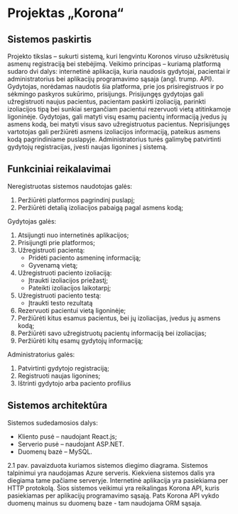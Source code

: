 # Projektas „Korona“

## Sistemos paskirtis 
Projekto tikslas – sukurti sistemą, kuri lengvintu Koronos viruso užsikrėtusių asmenų registraciją bei stebėjimą.
Veikimo principas – kuriamą platformą sudaro dvi dalys: internetinė aplikacija, kuria naudosis gydytojai, pacientai ir administratorius bei aplikacijų programavimo sąsaja (angl. trump. API). Gydytojas, norėdamas naudotis šia platforma, prie jos prisiregistruos ir po sėkmingo paskyros sukūrimo, prisijungs. Prisijungęs gydytojas gali užregistruoti naujus pacientus, pacientam paskirti izoliaciją, parinkti izoliacijos tipą bei sunkiai sergančiam pacientui rezervuoti vietą atitinkamoje ligoninėje. Gydytojas, gali matyti visų esamų pacientų informaciją įvedus jų asmens kodą, bei matyti visus savo užregistruotus pacientus. Neprisijungęs vartotojas gali peržiūrėti asmens izoliacijos informaciją, pateikus asmens kodą pagrindiniame puslapyje. Administratorius turės galimybę patvirtinti gydytojų registracijas, įvesti naujas ligonines į sistemą.

## Funkciniai reikalavimai 
Neregistruotas sistemos naudotojas galės: 
1.	Peržiūrėti platformos pagrindinį puslapį; 
2.	Peržiūrėti detalią izoliacijos pabaigą pagal asmens kodą;

Gydytojas galės: 
1.	Atsijungti nuo internetinės aplikacijos; 
2.	Prisijungti prie platformos; 
3.	Užregistruoti pacientą:
    -	Pridėti paciento asmeninę informaciją;
    - Gyvenamą vietą;
4.	Užregistruoti paciento izoliaciją:
    - Įtraukti izoliacijos priežastį;
    - Pateikti izoliacijos laikotarpį;
5.	Užregistruoti paciento testą:
    - Įtraukti testo rezultatą
5.	Rezervuoti pacientui vietą ligoninėje;
6.	Peržiūrėti kitus esamus pacientus, bei jų izoliacijas, įvedus jų asmens kodą;
7.	Peržiūrėti savo užregistruotų pacientų informaciją bei izoliacijas;
8.	Peržiūrėti kitų esamų gydytojų informaciją;

Administratorius galės: 
1.	Patvirtinti gydytojo registraciją;
2.	Registruoti naujas ligonines;
3.	Ištrinti gydytojo arba paciento profilius
 
## Sistemos architektūra 
Sistemos sudedamosios dalys: 
-   Kliento pusė – naudojant React.js; 
-	Serverio pusė – naudojant ASP.NET.
-	Duomenų bazė – MySQL. 

2.1 pav. pavaizduota kuriamos sistemos diegimo diagrama. Sistemos talpinimui yra
naudojamas Azure serveris. Kiekviena sistemos dalis yra diegiama tame pačiame serveryje.
Internetinė aplikacija yra pasiekiama per HTTP protokolą. Šios sistemos veikimui yra
reikalingas Korona API, kuris pasiekiamas per aplikacijų programavimo sąsają. Pats Korona
API vykdo duomenų mainus su duomenų baze - tam naudojama ORM sąsaja. 
